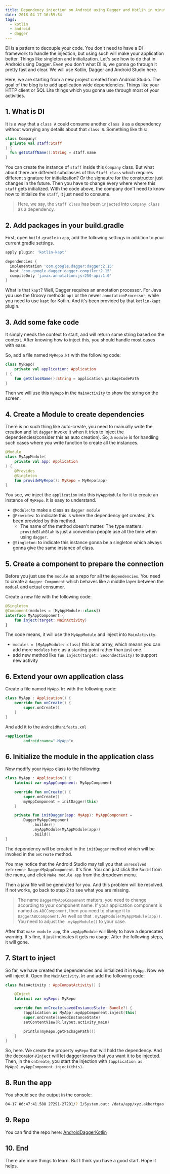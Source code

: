 ```yaml
---
title: Dependency injection on Android using Dagger and Kotlin in minutes
date: 2018-04-17 16:59:54
tags:
  - kotlin
  - android
  - dagger
---
```


DI is a pattern to decouple your code. You don't need to have a DI framework to handle the injection, but using such will make your application better. Things like singleton and initialization. Let's see how to do that in Android using Dagger. Even you don't what DI is, we gonna go through it pretty fast and clear. We will use Kotlin, Dagger and Android Studio here.

<!--more-->

Here, we are starting from a new project created from Android Studio. The goal of the blog is to add application wide dependencies. Things like your HTTP client or SQL Lite things which you gonna use through most of your activities.

## 1. What is DI

It is a way that a `class A` could consume another `class B` as a dependency without worrying any details about that `class B`. Something like this:

```kotlin
class Company(
  private val staff:Staff
) {
  fun getStaffName():String = staff.name
}
```

You can create the instance of `staff` inside this `Company` class. But what about there are different subclasses of this `Staff class` which requires different signature for initialization? Or the signautre for the constructor just changes in the future. Then you have to change every where where this `staff` gets initialized. With the code above, the company don't need to know how to initialize the `staff`, it just need to consume. 

> Here, we say, the `Staff class` has been `injected` into `Company class` as a dependency.

## 2. Add packages in your build.gradle

First, open `build.gradle` in `app`, add the following settings in addition to your current gradle settings.

```groovy
apply plugin: 'kotlin-kapt'

dependencies {
  implementation 'com.google.dagger:dagger:2.15'
  kapt 'com.google.dagger:dagger-compiler:2.15'
  compileOnly 'javax.annotation:jsr250-api:1.0'
}
```

What is that `kapt`? Well, Dagger requires an annotation processor. For Java you use the Groovy methods `apt` or the newer `annotationProcessor`, while you need to use `kapt` for Kotlin. And it's been provided by that `kotlin-kapt` plugin.

## 3. Add some fake code

It simply needs the context to start, and will return some string based on the context. After knowing how to inject this, you should handle most cases with ease.

So, add a file named `MyRepo.kt` with the following code:

```kotlin
class MyRepo(
    private val application: Application
) {
    fun getClassName():String = application.packageCodePath
}
```

Then we will use this `MyRepo` in the `MainActivity` to show the string on the screen.

## 4. Create a Module to create dependencies

There is no such thing like auto-create, you need to manually write the creation and let `dagger` invoke it when it tries to inject the dependencies(consider this as auto creation). So, a `module` is for handling such cases where you write function to create all the instances.

```kotlin
@Module
class MyAppModule(
    private val app: Application
) {
    @Provides
    @Singleton
    fun provideMyRepo(): MyRepo = MyRepo(app)
}
```

You see, we inject the `application` into this `MyAppModule` for it to create an instance of `MyRepo`. It is easy to understand.

- `@Module`: to make a class as `dagger module`
- `@Provides`: to indicate this is where the dependency get created, it's been provided by this method.
  - The name of the method doesn't matter. The type matters. `provideBlahBlah` is just a convention people use all the time when using `dagger`.
- `@Singleton`: to indicate this instance gonna be a singleton which always gonna give the same instance of class.

## 5. Create a component to prepare the connection

Before you just use the `module` as a repo for all the `dependencies`. You need to create a `dagger Component` which behaves like a middle layer between the `moduel` and actual consumer.

Create a new file with the following code:

```kotlin
@Singleton
@Component(modules = [MyAppModule::class])
interface MyAppComponent {
    fun inject(target: MainActivity)
}
```

The code means, it will use the `MyAppModule` and inject into `MainActivity`.

- `modules = [MyAppModule::class]` this is an array, which means you can add more `modules` here as a starting point rather than just one.
- add new method like `fun inject(target: SecondActivity)` to support new activity

## 6. Extend your own application class

Create a file named `MyApp.kt` with the following code:

```kotlin
class MyApp : Application() {
    override fun onCreate() {
        super.onCreate()
    }
}
```

And add it to the `AndroidManifests.xml`

```xml
<application
        android:name=".MyApp">
```

## 6. Initialize the module in the application class

Now modify your `MyApp` class to the following:

```kotlin
class MyApp : Application() {
    lateinit var myAppComponent: MyAppComponent

    override fun onCreate() {
        super.onCreate()
        myAppComponent = initDagger(this)
    }

    private fun initDagger(app: MyApp): MyAppComponent =
        DaggerMyAppComponent
            .builder()
            .myAppModule(MyAppModule(app))
            .build()
}
```

The dependency will be created in the `initDagger` method which will be invoked in the `onCreate` method.

You may notice that the Android Studio may tell you that `unresolved reference DaggerMyAppComponent`. It's fine. You can just click the `Build` from the menu, and click `Make module app` from the dropdown menu.

Then a java file will be generated for you. And this problem will be resolved. If not works, go back to step 2 to see what you are missing.

> The name `DaggerMyAppComponent` matters, you need to change according to your component name. If your application component is named as `ABCComponent`, then you need to change it to `DaggerABCComponent`. As well as that `.myAppModule(MyAppModule(app))`. You need to adjust the `.myAppModule()` to your case.

After that `make module app`, the `.myAppModule` will likely to have a deprecated warning. It's fine, it just indicates it gets no usage. After the following steps, it will gone.

## 7. Start to inject

So far, we have created the dependencies and initialized it in `MyApp`. Now we will inject it. Open the `MainActivity.kt` and add the following code:

```kotlin
class MainActivity : AppCompatActivity() {

    @Inject
    lateinit var myRepo: MyRepo

    override fun onCreate(savedInstanceState: Bundle?) {
        (application as MyApp).myAppComponent.inject(this)
        super.onCreate(savedInstanceState)
        setContentView(R.layout.activity_main)

        println(myRepo.getPackagePath())
    }
}
```

So, here. We create the property `myRepo` that will hold the dependency. And the decorator `@Inject` will let dagger knows that you want it to be injected. Then, in the `onCreate`, you start the injection with `(application as MyApp).myAppComponent.inject(this)`.

## 8. Run the app

You should see the output in the console:

```bash
04-17 06:47:41.588 27291-27291/? I/System.out: /data/app/xyz.akbertgao.daggerkotlin-1/base.apk
```

## 9. Repo

You can find the repo here:
[AndroidDaggerKotlin](https://github.com/Albert-Gao/AndroidDaggerKotlin)

## 10. End

There are more things to learn. But I think you have a good start. Hope it helps.